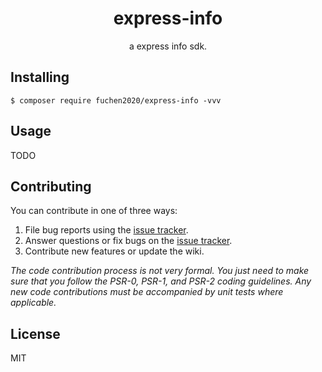 <h1 align="center"> express-info </h1>

<p align="center"> a express info sdk.</p>


## Installing

```shell
$ composer require fuchen2020/express-info -vvv
```

## Usage

TODO

## Contributing

You can contribute in one of three ways:

1. File bug reports using the [issue tracker](https://github.com/fuchen2020/express-info/issues).
2. Answer questions or fix bugs on the [issue tracker](https://github.com/fuchen2020/express-info/issues).
3. Contribute new features or update the wiki.

_The code contribution process is not very formal. You just need to make sure that you follow the PSR-0, PSR-1, and PSR-2 coding guidelines. Any new code contributions must be accompanied by unit tests where applicable._

## License

MIT